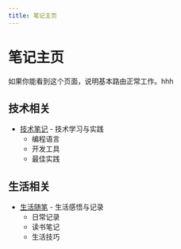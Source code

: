 ```yaml
---
title: 笔记主页
---
```

# 笔记主页

如果你能看到这个页面，说明基本路由正常工作。hhh

## 技术相关
- [技术笔记](/content/categories/tech/) - 技术学习与实践
  - 编程语言
  - 开发工具
  - 最佳实践

## 生活相关
- [生活随笔](/content/categories/life/) - 生活感悟与记录
  - 日常记录
  - 读书笔记
  - 生活技巧
